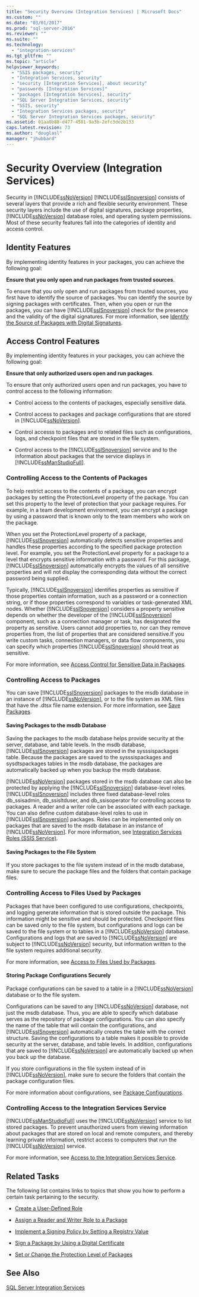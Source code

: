 ```yaml
---
title: "Security Overview (Integration Services) | Microsoft Docs"
ms.custom: ""
ms.date: "03/01/2017"
ms.prod: "sql-server-2016"
ms.reviewer: ""
ms.suite: ""
ms.technology: 
  - "integration-services"
ms.tgt_pltfrm: ""
ms.topic: "article"
helpviewer_keywords: 
  - "SSIS packages, security"
  - "Integration Services, security"
  - "security [Integration Services], about security"
  - "passwords [Integration Services]"
  - "packages [Integration Services], security"
  - "SQL Server Integration Services, security"
  - "SSIS, security"
  - "Integration Services packages, security"
  - "SQL Server Integration Services packages, security"
ms.assetid: 01aa0b88-d477-4581-9a3b-2efc3de2b133
caps.latest.revision: 73
ms.author: "douglasl"
manager: "jhubbard"
---
```

# Security Overview (Integration Services)
  Security in [!INCLUDE[ssNoVersion](../../advanced-analytics/r-services/includes/ssnoversion-md.md)] [!INCLUDE[ssISnoversion](../../advanced-analytics/r-services/includes/ssisnoversion-md.md)] consists of several layers that provide a rich and flexible security environment. These security layers include the use of digital signatures, package properties, [!INCLUDE[ssNoVersion](../../advanced-analytics/r-services/includes/ssnoversion-md.md)] database roles, and operating system permissions. Most of these security features fall into the categories of identity and access control.  
  
## Identity Features  
 By implementing identity features in your packages, you can achieve the following goal:  
  
 **Ensure that you only open and run packages from trusted sources**.  
  
 To ensure that you only open and run packages from trusted sources, you first have to identify the source of packages. You can identify the source by signing packages with certificates. Then, when you open or run the packages, you can have [!INCLUDE[ssISnoversion](../../advanced-analytics/r-services/includes/ssisnoversion-md.md)] check for the presence and the validity of the digital signatures. For more information, see [Identify the Source of Packages with Digital Signatures](../../integration-services/packages/identify-the-source-of-packages-with-digital-signatures.md).  
  
## Access Control Features  
 By implementing identity features in your packages, you can achieve the following goal:  
  
 **Ensure that only authorized users open and run packages**.  
  
 To ensure that only authorized users open and run packages, you have to control access to the following information:  
  
-   Control access to the contents of packages, especially sensitive data.  
  
-   Control access to packages and package configurations that are stored in [!INCLUDE[ssNoVersion](../../advanced-analytics/r-services/includes/ssnoversion-md.md)].  
  
-   Control accesss to packages and to related files such as configurations, logs, and checkpoint files that are stored in the file system.  
  
-   Control access to the [!INCLUDE[ssISnoversion](../../advanced-analytics/r-services/includes/ssisnoversion-md.md)] service and to the information about packages that the service displays in [!INCLUDE[ssManStudioFull](../../advanced-analytics/r-services/includes/ssmanstudiofull-md.md)].  
  
### Controlling Access to the Contents of Packages  
 To help restrict access to the contents of a package, you can encrypt packages by setting the ProtectionLevel property of the package. You can set this property to the level of protection that your package requires. For example, in a team development environment, you can encrypt a package by using a password that is known only to the team members who work on the package.  
  
 When you set the ProtectionLevel property of a package, [!INCLUDE[ssISnoversion](../../advanced-analytics/r-services/includes/ssisnoversion-md.md)] automatically detects sensitive properties and handles these properties according to the specified package protection level. For example, you set the ProtectionLevel property for a package to a level that encrypts sensitive information with a password. For this package, [!INCLUDE[ssISnoversion](../../advanced-analytics/r-services/includes/ssisnoversion-md.md)] automatically encrypts the values of all sensitive properties and will not display the corresponding data without the correct password being supplied.  
  
 Typically, [!INCLUDE[ssISnoversion](../../advanced-analytics/r-services/includes/ssisnoversion-md.md)] identifies properties as sensitive if those properties contain information, such as a password or a connection string, or if those properties correspond to variables or task-generated XML nodes. Whether [!INCLUDE[ssISnoversion](../../advanced-analytics/r-services/includes/ssisnoversion-md.md)] considers a property sensitive depends on whether the developer of the [!INCLUDE[ssISnoversion](../../advanced-analytics/r-services/includes/ssisnoversion-md.md)] component, such as a connection manager or task, has designated the property as sensitive. Users cannot add properties to, nor can they remove properties from, the list of properties that are considered sensitive.If you write custom tasks, connection managers, or data flow components, you can specify which properties [!INCLUDE[ssISnoversion](../../advanced-analytics/r-services/includes/ssisnoversion-md.md)] should treat as sensitive.  
  
 For more information, see [Access Control for Sensitive Data in Packages](../../integration-services/packages/access-control-for-sensitive-data-in-packages.md).  
  
### Controlling Access to Packages  
 You can save [!INCLUDE[ssISnoversion](../../advanced-analytics/r-services/includes/ssisnoversion-md.md)] packages to the msdb database in an instance of [!INCLUDE[ssNoVersion](../../advanced-analytics/r-services/includes/ssnoversion-md.md)], or to the file system as XML files that have the .dtsx file name extension. For more information, see [Save Packages](../../integration-services/save-packages.md).  
  
#### Saving Packages to the msdb Database  
 Saving the packages to the msdb database helps provide security at the server, database, and table levels. In the msdb database, [!INCLUDE[ssISnoversion](../../advanced-analytics/r-services/includes/ssisnoversion-md.md)] packages are stored in the sysssispackages table. Because the packages are saved to the sysssispackages and sysdtspackages tables in the msdb database, the packages are automatically backed up when you backup the msdb database.  
  
 [!INCLUDE[ssNoVersion](../../advanced-analytics/r-services/includes/ssnoversion-md.md)] packages stored in the msdb database can also be protected by applying the [!INCLUDE[ssISnoversion](../../advanced-analytics/r-services/includes/ssisnoversion-md.md)] database-level roles. [!INCLUDE[ssISnoversion](../../advanced-analytics/r-services/includes/ssisnoversion-md.md)] includes three fixed database-level roles db_ssisadmin, db_ssisltduser, and db_ssisoperator for controlling access to packages. A reader and a writer role can be associated with each package. You can also define custom database-level roles to use in [!INCLUDE[ssISnoversion](../../advanced-analytics/r-services/includes/ssisnoversion-md.md)] packages. Roles can be implemented only on packages that are saved to the msdb database in an instance of [!INCLUDE[ssNoVersion](../../advanced-analytics/r-services/includes/ssnoversion-md.md)]. For more information, see [Integration Services Roles &#40;SSIS Service&#41;](../../integration-services/service/integration-services-roles-ssis-service.md).  
  
#### Saving Packages to the File System  
 If you store packages to the file system instead of in the msdb database, make sure to secure the package files and the folders that contain package files.  
  
### Controlling Access to Files Used by Packages  
 Packages that have been configured to use configurations, checkpoints, and logging generate information that is stored outside the package. This information might be sensitive and should be protected. Checkpoint files can be saved only to the file system, but configurations and logs can be saved to the file system or to tables in a [!INCLUDE[ssNoVersion](../../advanced-analytics/r-services/includes/ssnoversion-md.md)] database. Configurations and logs that are saved to [!INCLUDE[ssNoVersion](../../advanced-analytics/r-services/includes/ssnoversion-md.md)] are subject to [!INCLUDE[ssNoVersion](../../advanced-analytics/r-services/includes/ssnoversion-md.md)] security, but information written to the file system requires additional security.  
  
 For more information, see [Access to Files Used by Packages](../../integration-services/security/access-to-files-used-by-packages.md).  
  
#### Storing Package Configurations Securely  
 Package configurations can be saved to a table in a [!INCLUDE[ssNoVersion](../../advanced-analytics/r-services/includes/ssnoversion-md.md)] database or to the file system.  
  
 Configurations can be saved to any [!INCLUDE[ssNoVersion](../../advanced-analytics/r-services/includes/ssnoversion-md.md)] database, not just the msdb database. Thus, you are able to specify which database serves as the repository of package configurations. You can also specify the name of the table that will contain the configurations, and [!INCLUDE[ssISnoversion](../../advanced-analytics/r-services/includes/ssisnoversion-md.md)] automatically creates the table with the correct structure. Saving the configurations to a table makes it possible to provide security at the server, database, and table levels. In addition, configurations that are saved to [!INCLUDE[ssNoVersion](../../advanced-analytics/r-services/includes/ssnoversion-md.md)] are automatically backed up when you back up the database.  
  
 If you store configurations in the file system instead of in [!INCLUDE[ssNoVersion](../../advanced-analytics/r-services/includes/ssnoversion-md.md)], make sure to secure the folders that contain the package configuration files.  
  
 For more information about configurations, see [Package Configurations](../../integration-services/packages/package-configurations.md).  
  
### Controlling Access to the Integration Services Service  
 [!INCLUDE[ssManStudioFull](../../advanced-analytics/r-services/includes/ssmanstudiofull-md.md)] uses the [!INCLUDE[ssNoVersion](../../advanced-analytics/r-services/includes/ssnoversion-md.md)] service to list stored packages. To prevent unauthorized users from viewing information about packages that are stored on local and remote computers, and thereby learning private information, restrict access to computers that run the [!INCLUDE[ssNoVersion](../../advanced-analytics/r-services/includes/ssnoversion-md.md)] service.  
  
 For more information, see [Access to the Integration Services Service](../../integration-services/security/access-to-the-integration-services-service.md).  
  
## Related Tasks  
 The following list contains links to topics that show you how to perform a certain task pertaining to the security.  
  
-   [Create a User-Defined Role](../../integration-services/service/create-a-user-defined-role.md)  
  
-   [Assign a Reader and Writer Role to a Package](../../integration-services/service/assign-a-reader-and-writer-role-to-a-package.md)  
  
-   [Implement a Signing Policy by Setting a Registry Value](../../integration-services/packages/implement-a-signing-policy-by-setting-a-registry-value.md)  
  
-   [Sign a Package by Using a Digital Certificate](../../integration-services/packages/sign-a-package-by-using-a-digital-certificate.md)  
  
-   [Set or Change the Protection Level of Packages](../../integration-services/packages/set-or-change-the-protection-level-of-packages.md)  
  
## See Also  
 [SQL Server Integration Services](../../integration-services/sql-server-integration-services.md)  
  
  